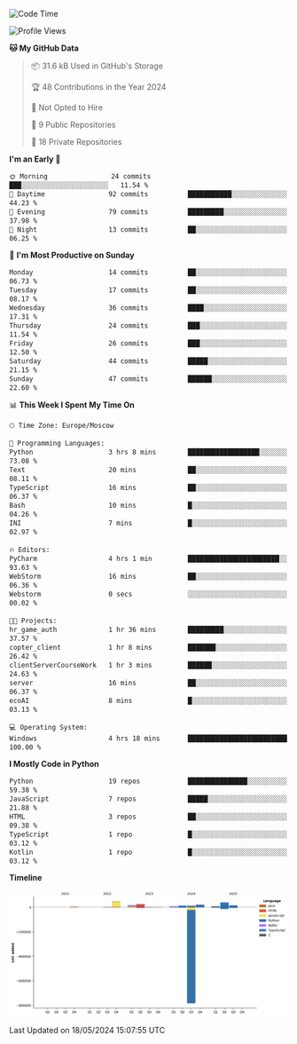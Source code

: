 <!--START_SECTION:waka-->
![Code Time](http://img.shields.io/badge/Code%20Time-328%20hrs%2016%20mins-blue)

![Profile Views](http://img.shields.io/badge/Profile%20Views-0-blue)

**🐱 My GitHub Data** 

> 📦 31.6 kB Used in GitHub's Storage 
 > 
> 🏆 48 Contributions in the Year 2024
 > 
> 🚫 Not Opted to Hire
 > 
> 📜 9 Public Repositories 
 > 
> 🔑 18 Private Repositories 
 > 
**I'm an Early 🐤** 

```text
🌞 Morning                24 commits          ███░░░░░░░░░░░░░░░░░░░░░░   11.54 % 
🌆 Daytime                92 commits          ███████████░░░░░░░░░░░░░░   44.23 % 
🌃 Evening                79 commits          █████████░░░░░░░░░░░░░░░░   37.98 % 
🌙 Night                  13 commits          ██░░░░░░░░░░░░░░░░░░░░░░░   06.25 % 
```
📅 **I'm Most Productive on Sunday** 

```text
Monday                   14 commits          ██░░░░░░░░░░░░░░░░░░░░░░░   06.73 % 
Tuesday                  17 commits          ██░░░░░░░░░░░░░░░░░░░░░░░   08.17 % 
Wednesday                36 commits          ████░░░░░░░░░░░░░░░░░░░░░   17.31 % 
Thursday                 24 commits          ███░░░░░░░░░░░░░░░░░░░░░░   11.54 % 
Friday                   26 commits          ███░░░░░░░░░░░░░░░░░░░░░░   12.50 % 
Saturday                 44 commits          █████░░░░░░░░░░░░░░░░░░░░   21.15 % 
Sunday                   47 commits          ██████░░░░░░░░░░░░░░░░░░░   22.60 % 
```


📊 **This Week I Spent My Time On** 

```text
🕑︎ Time Zone: Europe/Moscow

💬 Programming Languages: 
Python                   3 hrs 8 mins        ██████████████████░░░░░░░   73.08 % 
Text                     20 mins             ██░░░░░░░░░░░░░░░░░░░░░░░   08.11 % 
TypeScript               16 mins             ██░░░░░░░░░░░░░░░░░░░░░░░   06.37 % 
Bash                     10 mins             █░░░░░░░░░░░░░░░░░░░░░░░░   04.26 % 
INI                      7 mins              █░░░░░░░░░░░░░░░░░░░░░░░░   02.97 % 

🔥 Editors: 
PyCharm                  4 hrs 1 min         ███████████████████████░░   93.63 % 
WebStorm                 16 mins             ██░░░░░░░░░░░░░░░░░░░░░░░   06.36 % 
Webstorm                 0 secs              ░░░░░░░░░░░░░░░░░░░░░░░░░   00.02 % 

🐱‍💻 Projects: 
hr_game_auth             1 hr 36 mins        █████████░░░░░░░░░░░░░░░░   37.57 % 
copter_client            1 hr 8 mins         ███████░░░░░░░░░░░░░░░░░░   26.42 % 
clientServerCourseWork   1 hr 3 mins         ██████░░░░░░░░░░░░░░░░░░░   24.63 % 
server                   16 mins             ██░░░░░░░░░░░░░░░░░░░░░░░   06.37 % 
ecoAI                    8 mins              █░░░░░░░░░░░░░░░░░░░░░░░░   03.13 % 

💻 Operating System: 
Windows                  4 hrs 18 mins       █████████████████████████   100.00 % 
```

**I Mostly Code in Python** 

```text
Python                   19 repos            ███████████████░░░░░░░░░░   59.38 % 
JavaScript               7 repos             █████░░░░░░░░░░░░░░░░░░░░   21.88 % 
HTML                     3 repos             ██░░░░░░░░░░░░░░░░░░░░░░░   09.38 % 
TypeScript               1 repo              █░░░░░░░░░░░░░░░░░░░░░░░░   03.12 % 
Kotlin                   1 repo              █░░░░░░░░░░░░░░░░░░░░░░░░   03.12 % 
```



**Timeline**

![Lines of Code chart](https://raw.githubusercontent.com/adlemx/adlemx/main/assets/bar_graph.png)


 Last Updated on 18/05/2024 15:07:55 UTC
<!--END_SECTION:waka-->
